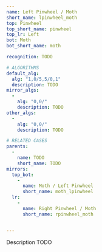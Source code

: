 ```yaml
---
name: Left Pinwheel / Moth
short_name: lpinwheel_moth
top: Pinwheel
top_short_name: pinwheel
top_lr: Left
bot: Moth
bot_short_name: moth

recognition: TODO

# ALGORITHMS
default_alg:
  alg: "1,0/5,5/0,1"
  description: TODO
mirror_algs:
  -
    alg: "0,0/"
    description: TODO
other_algs:
  -
    alg: "0,0/"
    description: TODO

# RELATED CASES
parents:
  -
    name: TODO
    short_name: TODO
mirrors:
  top_bot:
    -
      name: Moth / Left Pinwheel
      short_name: moth_lpinwheel
  lr:
    -
      name: Right Pinwheel / Moth
      short_name: rpinwheel_moth


---
```


Description TODO

